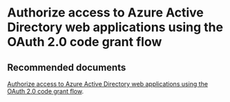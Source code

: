   <properties
	pageTitle="error - invalid_grant"
	description="error - invalid_grant"
	service="microsoft.PowerBIDedicated"
	resource="capacities"
	authors="pjfreitas"
	ms.author="pfreitas"	
	displayOrder="570"
	selfHelpType="generic"
	supportTopicIds="32628100"
	productPesIds="16334"
	cloudEnvironments="public, MoonCake, fairfax" 
	articleId="dca08bcb-b683-422c-e4bf-f43b102d95f3"
/>

# Authorize access to Azure Active Directory web applications using the OAuth 2.0 code grant flow

## **Recommended documents**

[Authorize access to Azure Active Directory web applications using the OAuth 2.0 code grant flow](https://docs.microsoft.com/azure/active-directory/develop/v1-protocols-oauth-code).<br>